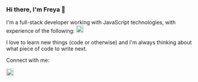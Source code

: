 ### Hi there, I'm Freya 👋

I'm a full-stack developer working with JavaScript technologies, with experience of the following:
<img src="https://cdn-icons-png.flaticon.com/512/174/174857.png" alt="React" width="20px" />

I love to learn new things (code or otherwise) and I'm always thinking about what piece of code to write next.

Connect with me:

<a href="https://www.linkedin.com/in/freya-caudwell/">
<img src="https://cdn-icons-png.flaticon.com/512/174/174857.png" alt="LinkedIn" width="20px" />
</a>
